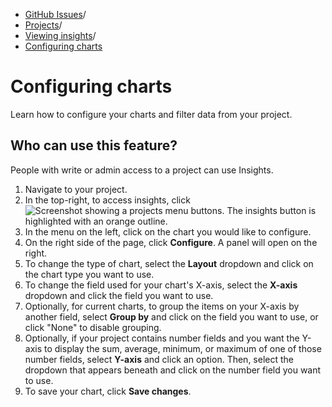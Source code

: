   * [GitHub Issues](https://docs.github.com/en/issues "GitHub Issues")/
  * [Projects](https://docs.github.com/en/issues/planning-and-tracking-with-projects "Projects")/
  * [Viewing insights](https://docs.github.com/en/issues/planning-and-tracking-with-projects/viewing-insights-from-your-project "Viewing insights")/
  * [Configuring charts](https://docs.github.com/en/issues/planning-and-tracking-with-projects/viewing-insights-from-your-project/configuring-charts "Configuring charts")


# Configuring charts
Learn how to configure your charts and filter data from your project.
## Who can use this feature?
People with write or admin access to a project can use Insights.
  1. Navigate to your project.
  2. In the top-right, to access insights, click 
![Screenshot showing a projects menu buttons. The insights button is highlighted with an orange outline.](https://docs.github.com/assets/cb-768/images/help/projects-v2/insights-button.png)
  3. In the menu on the left, click on the chart you would like to configure.
  4. On the right side of the page, click **Configure**. A panel will open on the right.
  5. To change the type of chart, select the **Layout** dropdown and click on the chart type you want to use.
  6. To change the field used for your chart's X-axis, select the **X-axis** dropdown and click the field you want to use.
  7. Optionally, for current charts, to group the items on your X-axis by another field, select **Group by** and click on the field you want to use, or click "None" to disable grouping.
  8. Optionally, if your project contains number fields and you want the Y-axis to display the sum, average, minimum, or maximum of one of those number fields, select **Y-axis** and click an option. Then, select the dropdown that appears beneath and click on the number field you want to use.
  9. To save your chart, click **Save changes**.


